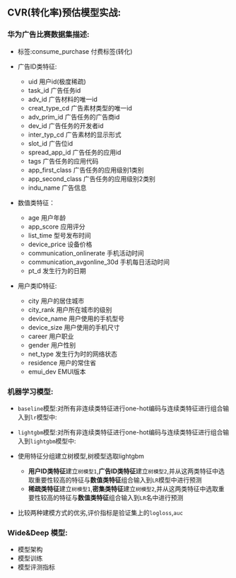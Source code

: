 ## CVR(转化率)预估模型实战:
### 华为广告比赛数据集描述:
- 标签:consume_purchase 付费标签(转化) 
- 广告ID类特征:
  * uid 用户id(极度稀疏)
  * task_id 广告任务id
  * adv_id 广告材料的唯一id
  * creat_type_cd 广告素材类型的唯一id
  * adv_prim_id 广告任务的广告商id
  * dev_id 广告任务的开发者id
  * inter_typ_cd 广告素材的显示形式
  * slot_id 广告位id
  * spread_app_id 广告任务的应用id
  * tags 广告任务的应用代码
  * app_first_class 广告任务的应用级别1类别
  * app_second_class 广告任务的应用级别2类别
  * indu_name 广告信息
  
- 数值类特征：
  * age 用户年龄
  * app_score 应用评分
  * list_time 型号发布时间
  * device_price 设备价格
  * communication_onlinerate 手机活动时间
  * communication_avgonline_30d 手机每日活动时间
  * pt_d 发生行为的日期

- 用户类ID特征:
  * city 用户的居住城市
  * city_rank 用户所在城市的级别
  * device_name 用户使用的手机型号
  * device_size 用户使用的手机尺寸
  * career 用户职业
  * gender 用户性别
  * net_type 发生行为时的网络状态
  * residence 用户的常住省
  * emui_dev EMUI版本

### 机器学习模型:
- `baseline`模型:对所有非连续类特征进行one-hot编码与连续类特征进行组合输入到`lr`模型中:
- `lightgbm`模型:对所有非连续类特征进行one-hot编码与连续类特征进行组合输入到`lightgbm`模型中:
- 使用特征分组建立树模型,树模型选取lightgbm
  * **用户ID类特征**建立`树模型1`,**广告ID类特征**建立`树模型2`,并从这两类特征中选取重要性较高的特征与**数值类特征**组合输入到`LR`模型中进行预测
  * **稀疏类特征**建立`树模型1`,**密集类特征**建立`树模型2`,并从这两类特征中选取重要性较高的特征与**数值类特征**组合输入到`LR`名中进行预测

- 比较两种建模方式的优劣,评价指标是验证集上的`logloss`,`auc`
  <!-- |树模型1|树模型2| -->

### Wide&Deep 模型:
- 模型架构
- 模型训练
- 模型评测指标